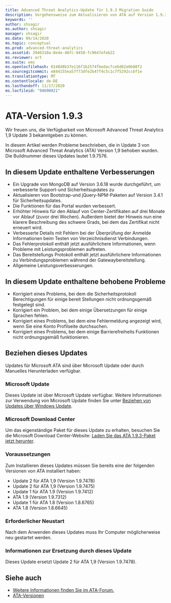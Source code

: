 ```yaml
---
title: Advanced Threat Analytics-Update für 1.9.3 Migration Guide
description: Vorgehensweise zum Aktualisieren von ATA auf Version 1.9.3
keywords: ''
author: shsagir
ms.author: shsagir
manager: shsagir
ms.date: 09/14/2020
ms.topic: conceptual
ms.prod: advanced-threat-analytics
ms.assetid: 2946310a-8e4e-48fc-9450-fc9647efeb22
ms.reviewer: ort
ms.suite: ems
ms.openlocfilehash: 0148d8b37e116f1b2574fbedacfce6d02e0b88f2
ms.sourcegitcommit: e844155ea57f73dfe2b47f4c5c1c7f5292ccbf1e
ms.translationtype: MT
ms.contentlocale: de-DE
ms.lasthandoff: 11/17/2020
ms.locfileid: "94690821"
---
```

# <a name="ata-version-193"></a>ATA-Version 1.9.3

Wir freuen uns, die Verfügbarkeit von Microsoft Advanced Threat Analytics 1,9 Update 3 bekanntgeben zu können.

In diesem Artikel werden Probleme beschrieben, die in Update 3 von Microsoft Advanced Threat Analytics (ATA) Version 1,9 behoben wurden. Die Buildnummer dieses Updates lautet 1.9.7576.

## <a name="improvements-included-in-this-update"></a>In diesem Update enthaltene Verbesserungen

- Ein Upgrade von MongoDB auf Version 3.6.18 wurde durchgeführt, um verbesserte Support-und Sicherheitsupdates zu
- Aktualisieren von Bootstrap-und jQuery-NPM-Paketen auf Version 3.4.1 für Sicherheitsupdates.
- Die Funktionen für das Portal wurden verbessert.
- Erhöhter Hinweis für den Ablauf von Center-Zertifikaten auf drei Monate vor Ablauf (zuvor drei Wochen). Außerdem bietet der Hinweis nun eine klarere Beschreibung des schwere Grads, bei dem das Zertifikat nicht erneuert wird.
- Verbesserte Details mit Fehlern bei der Überprüfung der Anmelde Informationen beim Testen von Verzeichnisdienst Verbindungen.
- Das Fehlerprotokoll enthält jetzt ausführlichere Informationen, wenn Probleme mit Leistungsproblemen auftreten.
- Das Bereitstellungs Protokoll enthält jetzt ausführlichere Informationen zu Verbindungsproblemen während der Gatewaybereitstellung.
- Allgemeine Leistungsverbesserungen.

## <a name="fixed-issues-included-in-this-update"></a>In diesem Update enthaltene behobene Probleme

- Korrigiert eines Problems, bei dem die Sicherheitsprotokoll Berechtigungen für einige bereit Stellungen nicht ordnungsgemäß festgelegt sind.
- Korrigiert ein Problem, bei dem einige Übersetzungen für einige Sprachen fehlen.
- Korrigiert eines Problems, bei dem eine Fehlermeldung angezeigt wird, wenn Sie eine Konto Profilseite durchsuchen.
- Korrigiert eines Problems, bei dem einige Barrierefreiheits Funktionen nicht ordnungsgemäß funktionieren.

## <a name="how-to-get-this-update"></a>Beziehen dieses Updates

Updates für Microsoft ATA sind über Microsoft Update oder durch Manuelles Herunterladen verfügbar.

### <a name="microsoft-update"></a>Microsoft Update

Dieses Update ist über Microsoft Update verfügbar. Weitere Informationen zur Verwendung von Microsoft Update finden Sie unter [Beziehen von Updates über Windows Update](https://support.microsoft.com/help/3067639).

### <a name="microsoft-download-center"></a>Microsoft Download Center

Um das eigenständige Paket für dieses Update zu erhalten, besuchen Sie die Microsoft Download Center-Website: [Laden Sie das ATA 1.9.3-Paket jetzt herunter](https://www.microsoft.com/download/details.aspx?id=56725).

### <a name="prerequisites"></a>Voraussetzungen

Zum Installieren dieses Updates müssen Sie bereits eine der folgenden Versionen von ATA installiert haben:

- Update 2 für ATA 1,9 (Version 1.9.7478)
- Update 2 für ATA 1,9 (Version 1.9.7475)
- Update 1 für ATA 1.9 (Version 1.9.7412)
- ATA 1.9 (Version 1.9.7312)
- Update 1 für ATA 1.8 (Version 1.8.6765)
- ATA 1.8 (Version 1.8.6645)

### <a name="restart-requirement"></a>Erforderlicher Neustart

Nach dem Anwenden dieses Updates muss Ihr Computer möglicherweise neu gestartet werden.

### <a name="update-replacement-information"></a>Informationen zur Ersetzung durch dieses Update

Dieses Update ersetzt Update 2 für ATA 1,9 (Version 1.9.7478).

## <a name="see-also"></a>Siehe auch

- [Weitere Informationen finden Sie im ATA-Forum.](https://social.technet.microsoft.com/Forums/security/home?forum=mata)
- [ATA-Versionen](ata-versions.md)
